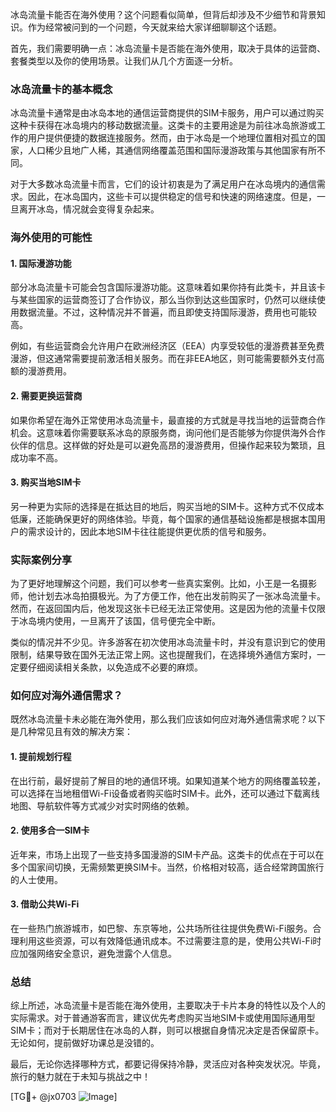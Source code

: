 冰岛流量卡能否在海外使用？这个问题看似简单，但背后却涉及不少细节和背景知识。作为经常被问到的一个问题，今天就来给大家详细聊聊这个话题。

首先，我们需要明确一点：冰岛流量卡是否能在海外使用，取决于具体的运营商、套餐类型以及你的使用场景。让我们从几个方面逐一分析。

### 冰岛流量卡的基本概念

冰岛流量卡通常是由冰岛本地的通信运营商提供的SIM卡服务，用户可以通过购买这种卡获得在冰岛境内的移动数据流量。这类卡的主要用途是为前往冰岛旅游或工作的用户提供便捷的数据连接服务。然而，由于冰岛是一个地理位置相对孤立的国家，人口稀少且地广人稀，其通信网络覆盖范围和国际漫游政策与其他国家有所不同。

对于大多数冰岛流量卡而言，它们的设计初衷是为了满足用户在冰岛境内的通信需求。因此，在冰岛国内，这些卡可以提供稳定的信号和快速的网络速度。但是，一旦离开冰岛，情况就会变得复杂起来。

### 海外使用的可能性

#### 1. 国际漫游功能

部分冰岛流量卡可能会包含国际漫游功能。这意味着如果你持有此类卡，并且该卡与某些国家的运营商签订了合作协议，那么当你到达这些国家时，仍然可以继续使用数据流量。不过，这种情况并不普遍，而且即使支持国际漫游，费用也可能较高。

例如，有些运营商会允许用户在欧洲经济区（EEA）内享受较低的漫游费甚至免费漫游，但这通常需要提前激活相关服务。而在非EEA地区，则可能需要额外支付高额的漫游费用。

#### 2. 需要更换运营商

如果你希望在海外正常使用冰岛流量卡，最直接的方式就是寻找当地的运营商合作机会。这意味着你需要联系冰岛的原服务商，询问他们是否能够为你提供海外合作伙伴的信息。这样做的好处是可以避免高昂的漫游费用，但操作起来较为繁琐，且成功率不高。

#### 3. 购买当地SIM卡

另一种更为实际的选择是在抵达目的地后，购买当地的SIM卡。这种方式不仅成本低廉，还能确保更好的网络体验。毕竟，每个国家的通信基础设施都是根据本国用户的需求设计的，因此本地SIM卡往往能提供更优质的信号和服务。

### 实际案例分享

为了更好地理解这个问题，我们可以参考一些真实案例。比如，小王是一名摄影师，他计划去冰岛拍摄极光。为了方便工作，他在出发前购买了一张冰岛流量卡。然而，在返回国内后，他发现这张卡已经无法正常使用。这是因为他的流量卡仅限于冰岛境内使用，一旦离开了该国，信号便完全中断。

类似的情况并不少见。许多游客在初次使用冰岛流量卡时，并没有意识到它的使用限制，结果导致在国外无法正常上网。这也提醒我们，在选择境外通信方案时，一定要仔细阅读相关条款，以免造成不必要的麻烦。

### 如何应对海外通信需求？

既然冰岛流量卡未必能在海外使用，那么我们应该如何应对海外通信需求呢？以下是几种常见且有效的解决方案：

#### 1. 提前规划行程

在出行前，最好提前了解目的地的通信环境。如果知道某个地方的网络覆盖较差，可以选择在当地租借Wi-Fi设备或者购买临时SIM卡。此外，还可以通过下载离线地图、导航软件等方式减少对实时网络的依赖。

#### 2. 使用多合一SIM卡

近年来，市场上出现了一些支持多国漫游的SIM卡产品。这类卡的优点在于可以在多个国家间切换，无需频繁更换SIM卡。当然，价格相对较高，适合经常跨国旅行的人士使用。

#### 3. 借助公共Wi-Fi

在一些热门旅游城市，如巴黎、东京等地，公共场所往往提供免费Wi-Fi服务。合理利用这些资源，可以有效降低通讯成本。不过需要注意的是，使用公共Wi-Fi时应加强网络安全意识，避免泄露个人信息。

### 总结

综上所述，冰岛流量卡是否能在海外使用，主要取决于卡片本身的特性以及个人的实际需求。对于普通游客而言，建议优先考虑购买当地SIM卡或使用国际通用型SIM卡；而对于长期居住在冰岛的人群，则可以根据自身情况决定是否保留原卡。无论如何，提前做好功课总是没错的。

最后，无论你选择哪种方式，都要记得保持冷静，灵活应对各种突发状况。毕竟，旅行的魅力就在于未知与挑战之中！

[TG💪+ @jx0703 ![Image](https://github.com/user-attachments/assets/dbca1d08-cadb-493c-b0ec-ad6f7a83f270)]